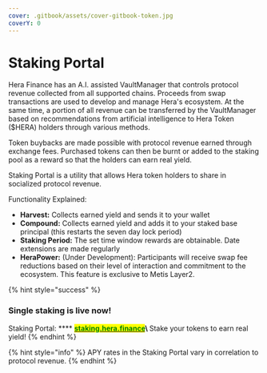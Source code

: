 ```yaml
---
cover: .gitbook/assets/cover-gitbook-token.jpg
coverY: 0
---
```


# Staking Portal

Hera Finance has an A.I. assisted VaultManager that controls protocol revenue collected from all supported chains. Proceeds from swap transactions are used to develop and manage Hera's ecosystem. At the same time, a portion of all revenue can be transferred by the VaultManager based on recommendations from artificial intelligence to Hera Token ($HERA) holders through various methods.

Token buybacks are made possible with protocol revenue earned through exchange fees. Purchased tokens can then be burnt or added to the staking pool as a reward so that the holders can earn real yield.

Staking Portal is a utility that allows Hera token holders to share in socialized protocol revenue.



Functionality Explained:

* **Harvest:** Collects earned yield and sends it to your wallet
* **Compound:** Collects earned yield and adds it to your staked base principal (this restarts the seven day lock period)
* **Staking Period:** The set time window rewards are obtainable. Date extensions are made regularly
* **HeraPower:** (Under Development): Participants will receive swap fee reductions based on their level of interaction and commitment to the ecosystem. This feature is exclusive to Metis Layer2.

{% hint style="success" %}
### **Single staking is live now!**&#x20;

Staking Portal: **** [<mark style="color:green;">**staking.hera.finance**</mark>](https://staking.hera.finance/)<mark style="color:green;">****</mark>\ <mark style="color:green;">****</mark>Stake your tokens to earn real yield!
{% endhint %}

{% hint style="info" %}
APY rates in the Staking Portal vary in correlation to protocol revenue.
{% endhint %}
